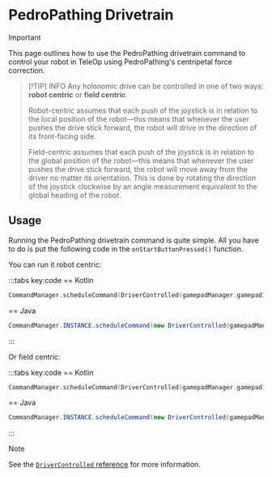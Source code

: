 # PedroPathing Drivetrain

> [!IMPORTANT]
> This page outlines how to use the PedroPathing drivetrain command to control your robot in TeleOp using PedroPathing's centripetal force correction.

> [!TIP] INFO
> Any holonomic drive can be controlled in one of two ways: **robot centric** or **field centric**.
>
> Robot-centric assumes that each push of the joystick is in relation to the local position of the robot—this means that whenever the user pushes the drive stick forward, the robot will drive in the direction of its front-facing side.
>
> Field-centric assumes that each push of the joystick is in relation to the global position of the robot—this means that whenever the user pushes the drive stick forward, the robot will move away from the driver no matter its orientation. This is done by rotating the direction of the joystick clockwise by an angle measurement equivalent to the global heading of the robot.

## Usage

Running the PedroPathing drivetrain command is quite simple. All you have to do is put the following code in the `onStartButtonPressed()` function.

You can run it robot centric:

:::tabs key:code
== Kotlin

```kotlin
CommandManager.scheduleCommand(DriverControlled(gamepadManager.gamepad1, true))
```

== Java

```java
CommandManager.INSTANCE.scheduleCommand(new DriverControlled(gamepadManager.gamepad1, true));
```

:::

Or field centric:

:::tabs key:code
== Kotlin

```kotlin
CommandManager.scheduleCommand(DriverControlled(gamepadManager.gamepad1, false))
```

== Java

```java
CommandManager.INSTANCE.scheduleCommand(new DriverControlled(gamepadManager.gamepad1, false));
```

:::

> [!NOTE]
> See the [`DriverControlled` reference](https://nextftc.dev/reference/pedro/com.rowanmcalpin.nextftc.pedro/-driver-controlled/) for more information.
